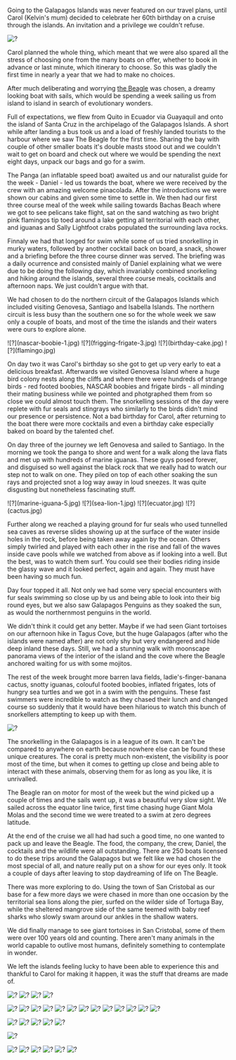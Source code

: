 Going to the Galapagos Islands was never featured on our travel plans, until Carol (Kelvin's mum) decided to celebrate her 60th birthday on a cruise through the islands. An invitation and a privilege we couldn't refuse.


![?](blue-footed-boobies.jpg)

Carol planned the whole thing, which meant that we were also spared all the stress of choosing one from the many boats on offer, whether to book in advance or last minute, which itinerary to choose. So this was gladly the first time in nearly a year that we had to make no choices. 

After much deliberating and worrying [the Beagle](http://www.thebeagle.com.ec/Beagle.htm) was chosen, a dreamy looking boat with sails, which would be spending a week sailing us from island to island in search of evolutionary wonders.

Full of expectations, we flew from Quito in Ecuador via Guayaquil and onto the island of Santa Cruz in the archipelago of the Galapagos Islands. A short while after landing a bus took us and a load of freshly landed tourists to the harbour where we saw The Beagle for the first time. Sharing the bay with couple of other smaller boats it's double masts stood out and we couldn't wait to get on board and check out where we would be spending the next eight days, unpack our bags and go for a swim.

The Panga (an inflatable speed boat) awaited us and our naturalist guide for the week - Daniel - led us towards the boat, where we were received by the crew with an amazing welcome pinacolada. After the introductions we were shown our cabins and given some time to settle in. We then had our first three course meal of the week while sailing towards Bachas Beach where we got to see pelicans take flight, sat on the sand watching as two bright pink flamingos tip toed around a lake getting all territorial with each other, and iguanas and Sally Lightfoot crabs populated the surrounding lava rocks. 


Finnaly we had that longed for swim while some of us tried snorkelling in murky waters, followed by another cocktail back on board, a snack, shower and a briefing before the three course dinner was served. The briefing was a daily ocurrence and consisted mainly of Daniel explaining what we were due to be doing the following day, which invariably combined snorkeling and hiking around the islands, several three course meals, cocktails and afternoon naps. We just couldn't argue with that.

We had chosen to do the northern circuit of the Galapagos Islands which included visiting Genovesa, Santiago and Isabella Islands. The northern circuit is less busy than the southern one so for the whole week we saw only a couple of boats, and most of the time the islands and their waters were ours to explore alone.

<div class="photos-four-up">
![?](nascar-boobie-1.jpg)
![?](frigging-frigate-3.jpg)
![?](birthday-cake.jpg)
![?](flamingo.jpg)
</div>

On day two it was Carol's birthday so she got to get up very early to eat a delicious breakfast. Afterwards we visited Genovesa Island where a huge bird colony nests along the cliffs and where there were hundreds of strange birds - red footed boobies, NASCAR boobies and frigate birds - all minding their mating business while we pointed and photgraphed them from so close we could almost touch them. The snorkelling sessions of the day were replete with fur seals and stingrays who similarly to the birds didn't mind our presence or persistence. Not a bad birthday for Carol, after returning to the boat there were more cocktails and even a birthday cake especially baked on board by the talented chef.

On day three of the journey we left Genovesa and sailed to Santiago. In the morning we took the panga to shore and went for a walk along the lava flats and met up with hundreds of marine iguanas. These guys posed forever, and disguised so well against the black rock that we really had to watch our step not to walk on one. They piled on top of each other soaking the sun rays and projected snot a log way away in loud sneezes. It was quite disgusting but nonetheless fascinating stuff.

<div class="photos-four-up">
![?](marine-iguana-5.jpg)
![?](sea-lion-1.jpg)
![?](ecuator.jpg)
![?](cactus.jpg)
</div>


Further along we reached a playing ground for fur seals who used tunnelled sea caves as reverse slides showing up at the surface of the water inside holes in the rock, before being taken away again by the ocean. Others simply twirled and played with each other in the rise and fall of the waves inside cave pools while we watched from above as if looking into a well. But the best, was to watch them surf. You could see their bodies riding inside the glassy wave and it looked perfect, again and again. They must have been having so much fun.


Day four topped it all. Not only we had some very special encounters with fur seals swimming so close up by us and being able to look into their big round eyes, but we also saw Galapagos Penguins as they soaked the sun, as would the northernmost penguins in the world. 

We didn't think it could get any better. Maybe if we had seen Giant tortoises on our afternoon hike in Tagus Cove, but the huge Galapagos (after who the islands were named after) are not only shy but very endangered and hide deep inland these days. Still, we had a stunning walk with moonscape panorama views of the interior of the island and the cove where the Beagle anchored waiting for us with some mojitos.

The rest of the week brought more barren lava fields, ladie's-finger-banana cactus, snotty iguanas, colouful footed boobies, inflated frigates, lots of hungry sea turtles and we got in a swim with the penguins. These fast swimmers were incredible to watch as they chased their lunch and changed course so suddenly that it would have been hilarious to watch this bunch of snorkellers attempting to keep up with them. 

![?](penguin-1.jpg)



The snorkelling in the Galapagos is in a league of its own. It can't be compared to anywhere on earth because nowhere else can be found these unique creatures. The coral is pretty much non-existent, the visibility is poor most of the time, but when it comes to getting up close and being able to interact with these animals, observing them for as long as you like, it is unrivalled.

The Beagle ran on motor for most of the week but the wind picked up a couple of times and the sails went up, it was a beautiful very slow sight. We sailed across the equator line twice, first time chasing huge Giant Mola Molas and the second time we were treated to a swim at zero degrees latitude.


At the end of the cruise we all had had such a good time, no one wanted to pack up and leave the Beagle. The food, the company, the crew, Daniel, the cocktails and the wildlife were all outstanding. There are 250 boats licensed to do these trips around the Galapagos but we felt like we had chosen the most special of all, and nature really put on a show for our eyes only. It took a couple of days after leaving to stop daydreaming of life on The Beagle.



There was more exploring to do. Using the town of San Cristobal as our base for a few more days we were chased in more than one occasion by the territorial sea lions along the pier, surfed on the wilder side of Tortuga Bay, while the sheltered mangrove side of the same teemed with baby reef sharks who slowly swam around our ankles in the shallow waters.

We did finally manage to see giant tortoises in San Cristobal, some of them were over 100 years old and counting. There aren't many animals in the world capable to outlive most humans, definitely something to contemplate in wonder.

We left the islands feeling lucky to have been able to experience this and thankful to Carol for making it happen, it was the stuff that dreams are made of.

![?](sea-lion-2.jpg)
![?](DSC_0739.jpg)
![?](blue-footed-boobies-3.jpg)
![?](blue-footed-boobies-2.jpg)

![?](chick.jpg)
![?](frigging-frigate-1.jpg)
![?](frigging-frigate-2.jpg)
![?](frigging-frigate-4.jpg)
![?](frigging-frigate-5.jpg)
![?](land-iguana.jpg)
![?](lava-lizard.jpg)
![?](lava.jpg)
![?](marine-iguana-1.jpg)
![?](marine-iguana-2.jpg)
![?](marine-iguana-3.jpg)
![?](marine-iguana-4.jpg)
![?](moon.jpg)

![?](nascar-boobie-2.jpg)
![?](nascar-boobie-3.jpg)
![?](pelicans.jpg)
![?](penguin-2.jpg)
![?](penguin-3.jpg)


![?](sandpipers.jpg)

![?](sea-lion-3.jpg)
![?](sea-lion-4.jpg)
![?](sea-lion-5.jpg)
![?](shify-heron.jpg)
![?](sunset.jpg)
![?](us.jpg)
